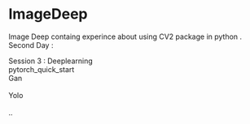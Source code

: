 # ImageDeep  
Image Deep containg experince about using CV2 package in python .</br> 
Second Day :</br>        
       
   
 Session 3 : Deeplearning </br> 
      pytorch_quick_start </br> 
 Gan</br>   
 Yolo </br>   
 .. 
 
 
